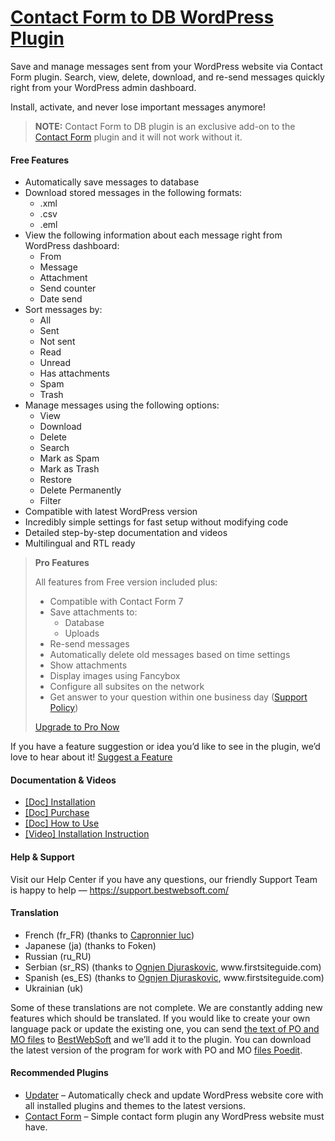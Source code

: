 <a href="https://bestwebsoft.com/products/wordpress/plugins/contact-form-to-db/" target=_blank>Contact Form to DB WordPress Plugin</a>
========================

<p>Save and manage messages sent from your WordPress website via Contact Form plugin. Search, view, delete, download, and re-send messages quickly right from your WordPress admin dashboard.</p>
<p>Install, activate, and never lose important messages anymore!</p>
<blockquote>
<p><strong>NOTE:</strong> Contact Form to DB plugin is an exclusive add-on to the <a href="https://bestwebsoft.com/products/wordpress/plugins/contact-form/?k=1f9b7d7895c20420af788d9413ed8562" rel="nofollow ugc">Contact Form</a> plugin and it will not work without it.</p>
</blockquote>
<p><span class="embed-youtube" style="text-align:center; display: block;"></span></p>
<h4>Free Features</h4>
<ul>
<li>Automatically save messages to database</li>
<li>Download stored messages in the following formats:
<ul>
<li>.xml</li>
<li>.csv</li>
<li>.eml</li>
</ul>
</li>
<li>View the following information about each message right from WordPress dashboard:
<ul>
<li>From</li>
<li>Message</li>
<li>Attachment</li>
<li>Send counter</li>
<li>Date send</li>
</ul>
</li>
<li>Sort messages by:
<ul>
<li>All</li>
<li>Sent</li>
<li>Not sent</li>
<li>Read</li>
<li>Unread</li>
<li>Has attachments</li>
<li>Spam</li>
<li>Trash</li>
</ul>
</li>
<li>Manage messages using the following options:
<ul>
<li>View</li>
<li>Download</li>
<li>Delete</li>
<li>Search</li>
<li>Mark as Spam</li>
<li>Mark as Trash</li>
<li>Restore</li>
<li>Delete Permanently</li>
<li>Filter</li>
</ul>
</li>
<li>Compatible with latest WordPress version</li>
<li>Incredibly simple settings for fast setup without modifying code</li>
<li>Detailed step-by-step documentation and videos</li>
<li>Multilingual and RTL ready</li>
</ul>
<blockquote>
<p><strong>Pro Features</strong></p>
<p>All features from Free version included plus:</p>
<ul>
<li>Compatible with Contact Form 7</li>
<li>Save attachments to:
<ul>
<li>Database</li>
<li>Uploads</li>
</ul>
</li>
<li>Re-send messages</li>
<li>Automatically delete old messages based on time settings</li>
<li>Show attachments</li>
<li>Display images using Fancybox</li>
<li>Configure all subsites on the network</li>
<li>Get answer to your question within one business day (<a href="https://bestwebsoft.com/support-policy/" rel="nofollow ugc">Support Policy</a>)</li>
</ul>
<p><a href="https://bestwebsoft.com/products/wordpress/plugins/contact-form-to-db/?k=52c469c463ea3722c39dd9c5d9ef54b2" rel="nofollow ugc">Upgrade to Pro Now</a></p>
</blockquote>
<p>If you have a feature suggestion or idea you&#8217;d like to see in the plugin, we&#8217;d love to hear about it! <a href="https://support.bestwebsoft.com/hc/en-us/requests/new" rel="nofollow ugc">Suggest a Feature</a></p>
<h4>Documentation &amp; Videos</h4>
<ul>
<li><a href="https://docs.google.com/document/d/1-hvn6WRvWnOqj5v5pLUk7Awyu87lq5B_dO-Tv-MC9JQ/" rel="nofollow ugc">[Doc] Installation</a></li>
<li><a href="https://docs.google.com/document/d/1EUdBVvnm7IHZ6y0DNyldZypUQKpB8UVPToSc_LdOYQI/" rel="nofollow ugc">[Doc] Purchase</a></li>
<li><a href="https://docs.google.com/document/d/1s3U6x2LAMBoOSBoc8txyYhNKtLfF2iC5zj5Ik8Ndo9A" rel="nofollow ugc">[Doc] How to Use</a></li>
<li><a href="https://www.youtube.com/watch?v=nm0JXK9ro9E" rel="nofollow ugc">[Video] Installation Instruction</a></li>
</ul>
<h4>Help &amp; Support</h4>
<p>Visit our Help Center if you have any questions, our friendly Support Team is happy to help — <a href="https://support.bestwebsoft.com/" rel="nofollow ugc">https://support.bestwebsoft.com/</a></p>
<h4>Translation</h4>
<ul>
<li>French (fr_FR) (thanks to <a href="mailto:&#x6c;c&#097;&#112;&#x72;&#x6f;&#110;&#110;&#x69;&#x65;&#114;&#064;&#x79;&#x61;h&#111;&#111;&#x2e;&#x63;&#111;&#109;" rel="nofollow ugc">Capronnier luc</a>)</li>
<li>Japanese (ja) (thanks to Foken)</li>
<li>Russian (ru_RU)</li>
<li>Serbian (sr_RS) (thanks to <a href="mailto:&#111;&#x67;&#110;&#106;&#x65;&#110;&#100;&#x40;&#102;i&#x72;&#115;&#x74;&#x73;&#105;&#x74;&#x65;&#103;&#x75;&#105;&#100;&#x65;&#046;&#099;&#x6f;&#109;" rel="nofollow ugc">Ognjen Djuraskovic</a>, www.firstsiteguide.com)</li>
<li>Spanish (es_ES) (thanks to <a href="mailto:&#111;&#x67;&#110;&#106;&#x65;&#110;&#100;&#x40;&#102;i&#x72;&#115;&#x74;&#x73;&#105;&#x74;&#x65;&#103;&#x75;&#105;&#100;&#x65;&#046;&#099;&#x6f;&#109;" rel="nofollow ugc">Ognjen Djuraskovic</a>, www.firstsiteguide.com)</li>
<li>Ukrainian (uk)</li>
</ul>
<p>Some of these translations are not complete. We are constantly adding new features which should be translated. If you would like to create your own language pack or update the existing one, you can send <a href="https://codex.wordpress.org/Translating_WordPress" rel="nofollow ugc">the text of PO and MO files</a> to <a href="https://support.bestwebsoft.com/hc/en-us/requests/new" rel="nofollow ugc">BestWebSoft</a> and we&#8217;ll add it to the plugin. You can download the latest version of the program for work with PO and MO <a href="http://www.poedit.net/download.php" rel="nofollow ugc">files Poedit</a>.</p>
<h4>Recommended Plugins</h4>
<ul>
<li><a href="https://bestwebsoft.com/products/wordpress/plugins/updater/?k=d76bbcf46476f5ab4bb7950255a738a6" rel="nofollow ugc">Updater</a> &#8211; Automatically check and update WordPress website core with all installed plugins and themes to the latest versions.</li>
<li><a href="https://bestwebsoft.com/products/wordpress/plugins/contact-form/?k=1f9b7d7895c20420af788d9413ed8562" rel="nofollow ugc">Contact Form</a> &#8211; Simple contact form plugin any WordPress website must have.</li>
</ul>
